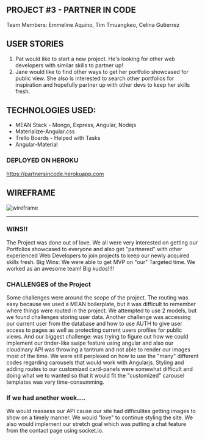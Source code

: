 ## PROJECT #3 - PARTNER IN CODE 
Team Members: Emmeline Aquino, Tim Tmuangkeo, Celina Gutierrez

## USER STORIES ##
1. Pat would like to start a new project. He's looking for other web developers with similar skills to partner up!
2. Jane would like to find other ways to get her portfolio showcased for public view.  She also is interested to search other portfolios for inspiration and hopefully partner up with other devs to keep her skills fresh.


## TECHNOLOGIES USED:
* MEAN Stack - Mongo, Express, Angular, Nodejs
* Materialize-Angular.css
* Trello Boards - Helped with Tasks
* Angular-Material

### DEPLOYED ON HEROKU
https://partnersincode.herokuapp.com


## WIREFRAME
![wireframe](https://cloud.githubusercontent.com/assets/26496932/26531786/98a8ede0-43a5-11e7-98c3-2d0265d6d2b6.jpg)

----------------------------------------------------------------------------------------------------------------------
### WINS!!
The Project was done out of love.  We all were very interested on getting our Portfolios showcased to everyone and also get "partnered" with other experienced Web Developers to join projects to keep our newly acquired skills fresh.  Big Wins: We were able to get MVP on "our" Targeted time.  We worked as an awesome team!  Big kudos!!!!

### CHALLENGES of the Project
Some challenges were around the scope of the project.  The routing was easy because we used a MEAN boilerplate, but it was difficult to remember where things were routed in the project.  We attempted to use 2 models, but we found challenges storing user data.  Another challenge was accessing our current user from the database and how to use AUTH to give user access to pages as well as protecting current users profiles for public views.  And our biggest challenge: was trying to figure out how we could implement our tinder-like swipe feature using angular and also our cloudinary API was throwing a tantrum and not able to render our images most of the time.  We were still perplexed on how to use the "many" different codes regarding carousels that would work with Angularjs.  Styling and adding routes to our customized card-panels were somewhat difficult and doing what we to wanted so that it would fit the "customized" carousel templates was very time-consumming.

### If we had another week....
We would reassess our API cause our site had difficulites getting images to show on a timely manner.  We would "love" to continue styling the site.  We also would implement our stretch goal which was putting a chat feature from the contact page using socket.io.
